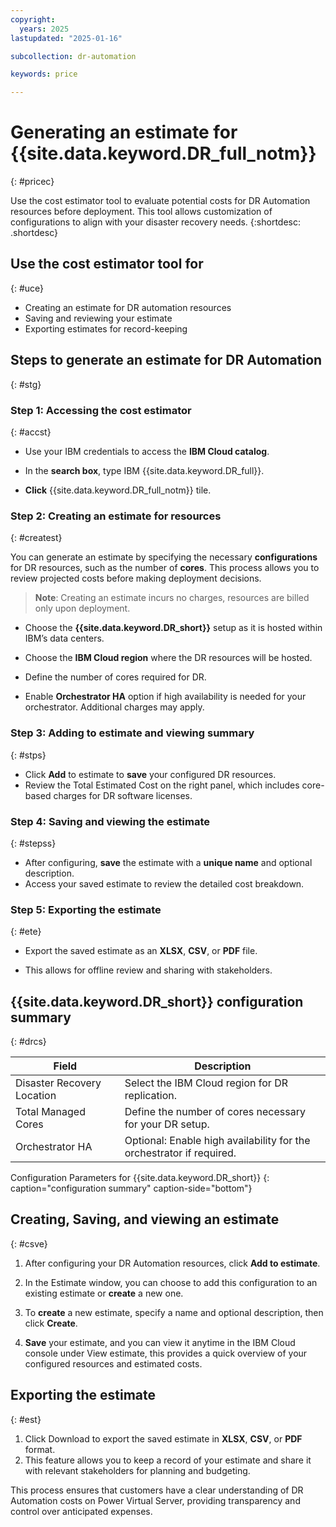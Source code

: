 ```yaml
---
copyright:
  years: 2025
lastupdated: "2025-01-16"

subcollection: dr-automation

keywords: price

---
```


# Generating an estimate for {{site.data.keyword.DR_full_notm}}
{: #pricec}

Use the cost estimator tool to evaluate potential costs for DR Automation resources before deployment. This tool allows customization of configurations to align with your disaster recovery needs.
{:shortdesc: .shortdesc}

## Use the cost estimator tool for
{: #uce}

- Creating an estimate for DR automation resources
- Saving and reviewing your estimate
- Exporting estimates for record-keeping


## Steps to generate an estimate for DR Automation
{: #stg}

### Step 1: Accessing the cost estimator
{: #accst}

- Use your IBM credentials to access the **IBM Cloud catalog**.

- In the **search box**, type IBM {{site.data.keyword.DR_full}}.

- **Click** {{site.data.keyword.DR_full_notm}} tile.


### Step 2: Creating an estimate for resources
{: #createst}

You can generate an estimate by specifying the necessary **configurations** for DR resources, such as the number of **cores**. This process allows you to review projected costs before making deployment decisions.

> **Note**: Creating an estimate incurs no charges, resources are billed only upon deployment.

- Choose the **{{site.data.keyword.DR_short}}** setup as it is hosted within IBM’s data centers.

- Choose the **IBM Cloud region** where the DR resources will be hosted.

- Define the number of cores required for DR.

- Enable **Orchestrator HA** option if high availability is needed for your orchestrator. Additional charges may apply.


### Step 3: Adding to estimate and viewing summary
{: #stps}

- Click **Add** to estimate to **save** your configured DR resources.
- Review the Total Estimated Cost on the right panel, which includes core-based charges for DR software licenses.


### Step 4: Saving and viewing the estimate
{: #stepss}

- After configuring, **save** the estimate with a **unique name** and optional description.
- Access your saved estimate to review the detailed cost breakdown.


### Step 5: Exporting the estimate
{: #ete}

- Export the saved estimate as an **XLSX**, **CSV**, or **PDF** file.

- This allows for offline review and sharing with stakeholders.


## {{site.data.keyword.DR_short}} configuration summary
{: #drcs}

| Field                          | Description                                                                                           |
|--------------------------------|-------------------------------------------------------------------------------------------------------|
| Disaster Recovery Location  | Select the IBM Cloud region for DR replication.                                                      |
| Total Managed Cores         | Define the number of cores necessary for your DR setup.                                             |
| Orchestrator HA             | Optional: Enable high availability for the orchestrator if required.                                |
Configuration Parameters for {{site.data.keyword.DR_short}}
{: caption="configuration summary" caption-side="bottom"}

## Creating, Saving, and viewing an estimate
{: #csve}

1. After configuring your DR Automation resources, click **Add to estimate**.

2. In the Estimate window, you can choose to add this configuration to an existing estimate or **create** a new one.
3. To **create** a new estimate, specify a name and optional description, then click **Create**.

4. **Save** your estimate, and you can view it anytime in the IBM Cloud console under View estimate, 
this provides a quick overview of your configured resources and estimated costs.


## Exporting the estimate
{: #est}


  1. Click Download to export the saved estimate in **XLSX**, **CSV**, or **PDF** format.
  2. This feature allows you to keep a record of your estimate and share it with relevant stakeholders for planning and budgeting.

This process ensures that customers have a clear understanding of DR Automation costs on Power Virtual Server, providing transparency and control over anticipated expenses.
